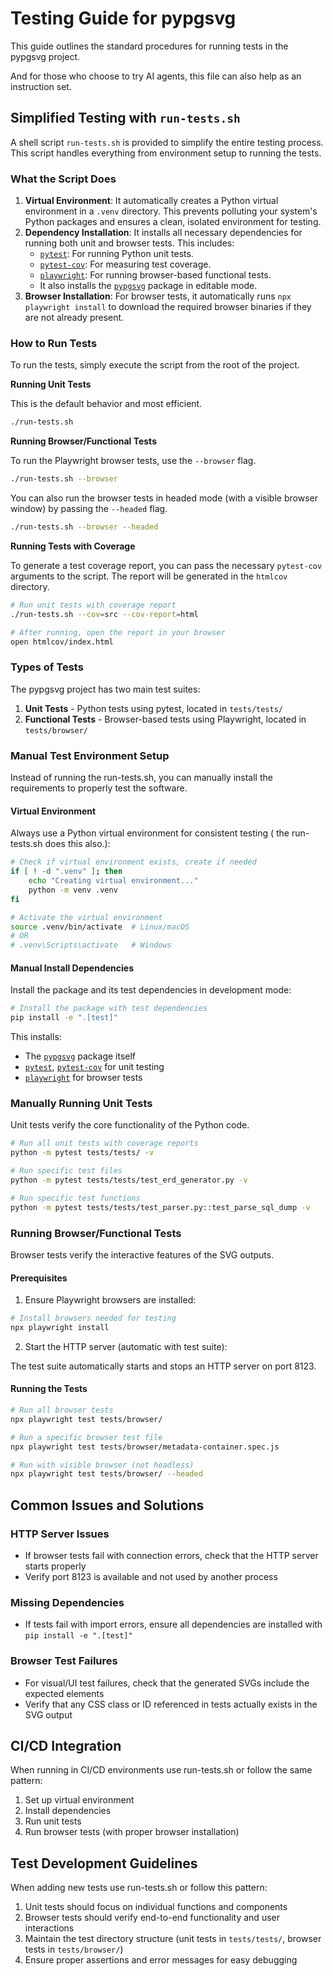 # Testing Guide for pypgsvg

This guide outlines the standard procedures for running tests in the pypgsvg project. 

And for those who choose to try AI agents, this file can also help as an instruction set.

## Simplified Testing with `run-tests.sh`

A shell script `run-tests.sh` is provided to simplify the entire testing process. This script handles everything from environment setup to running the tests.

### What the Script Does

1.  **Virtual Environment**: It automatically creates a Python virtual environment in a `.venv` directory. This prevents polluting your system's Python packages and ensures a clean, isolated environment for testing.
2.  **Dependency Installation**: It installs all necessary dependencies for running both unit and browser tests. This includes:
    *   [`pytest`](https://docs.pytest.org/): For running Python unit tests.
    *   [`pytest-cov`](https://pytest-cov.readthedocs.io/): For measuring test coverage.
    *   [`playwright`](https://playwright.dev/): For running browser-based functional tests.
    *   It also installs the [`pypgsvg`](https://github.com/blackburnd/pypgsvg) package in editable mode.
3.  **Browser Installation**: For browser tests, it automatically runs `npx playwright install` to download the required browser binaries if they are not already present.

### How to Run Tests

To run the tests, simply execute the script from the root of the project.

**Running Unit Tests**

This is the default behavior and most efficient.
```bash
./run-tests.sh
```

**Running Browser/Functional Tests**

To run the Playwright browser tests, use the `--browser` flag.
```bash
./run-tests.sh --browser
```

You can also run the browser tests in headed mode (with a visible browser window) by passing the `--headed` flag.
```bash
./run-tests.sh --browser --headed
```

**Running Tests with Coverage**

To generate a test coverage report, you can pass the necessary `pytest-cov` arguments to the script. The report will be generated in the `htmlcov` directory.

```bash
# Run unit tests with coverage report
./run-tests.sh --cov=src --cov-report=html

# After running, open the report in your browser
open htmlcov/index.html
```

### Types of Tests

The pypgsvg project has two main test suites:

1.  **Unit Tests** - Python tests using pytest, located in `tests/tests/`
2.  **Functional Tests** - Browser-based tests using Playwright, located in `tests/browser/`

### Manual Test Environment Setup
Instead of running the run-tests.sh, you can manually install the requirements to properly test the software.

#### Virtual Environment

Always use a Python virtual environment for consistent testing ( the run-tests.sh does this also.):

```bash
# Check if virtual environment exists, create if needed
if [ ! -d ".venv" ]; then
    echo "Creating virtual environment..."
    python -m venv .venv
fi

# Activate the virtual environment
source .venv/bin/activate  # Linux/macOS
# OR
# .venv\Scripts\activate   # Windows
```

#### Manual Install Dependencies

Install the package and its test dependencies in development mode:

```bash
# Install the package with test dependencies
pip install -e ".[test]"
```

This installs:
- The [`pypgsvg`](https://github.com/blackburnd/pypgsvg) package itself
- [`pytest`](https://docs.pytest.org/), [`pytest-cov`](https://pytest-cov.readthedocs.io/) for unit testing
- [`playwright`](https://playwright.dev/) for browser tests

### Manually Running Unit Tests


Unit tests verify the core functionality of the Python code.

```bash
# Run all unit tests with coverage reports
python -m pytest tests/tests/ -v

# Run specific test files
python -m pytest tests/tests/test_erd_generator.py -v

# Run specific test functions
python -m pytest tests/tests/test_parser.py::test_parse_sql_dump -v
```

### Running Browser/Functional Tests

Browser tests verify the interactive features of the SVG outputs.

#### Prerequisites

1.  Ensure Playwright browsers are installed:

```bash
# Install browsers needed for testing
npx playwright install
```

2.  Start the HTTP server (automatic with test suite):

The test suite automatically starts and stops an HTTP server on port 8123.

#### Running the Tests

```bash
# Run all browser tests
npx playwright test tests/browser/

# Run a specific browser test file
npx playwright test tests/browser/metadata-container.spec.js

# Run with visible browser (not headless)
npx playwright test tests/browser/ --headed
```

## Common Issues and Solutions

### HTTP Server Issues
- If browser tests fail with connection errors, check that the HTTP server starts properly
- Verify port 8123 is available and not used by another process

### Missing Dependencies
- If tests fail with import errors, ensure all dependencies are installed with `pip install -e ".[test]"`

### Browser Test Failures
- For visual/UI test failures, check that the generated SVGs include the expected elements
- Verify that any CSS class or ID referenced in tests actually exists in the SVG output

## CI/CD Integration

When running in CI/CD environments use run-tests.sh or follow the same pattern:

1.  Set up virtual environment
2.  Install dependencies
3.  Run unit tests
4.  Run browser tests (with proper browser installation)

## Test Development Guidelines

When adding new tests use run-tests.sh or follow this pattern:

1.  Unit tests should focus on individual functions and components
2.  Browser tests should verify end-to-end functionality and user interactions
3.  Maintain the test directory structure (unit tests in `tests/tests/`, browser tests in `tests/browser/`)
4.  Ensure proper assertions and error messages for easy debugging

